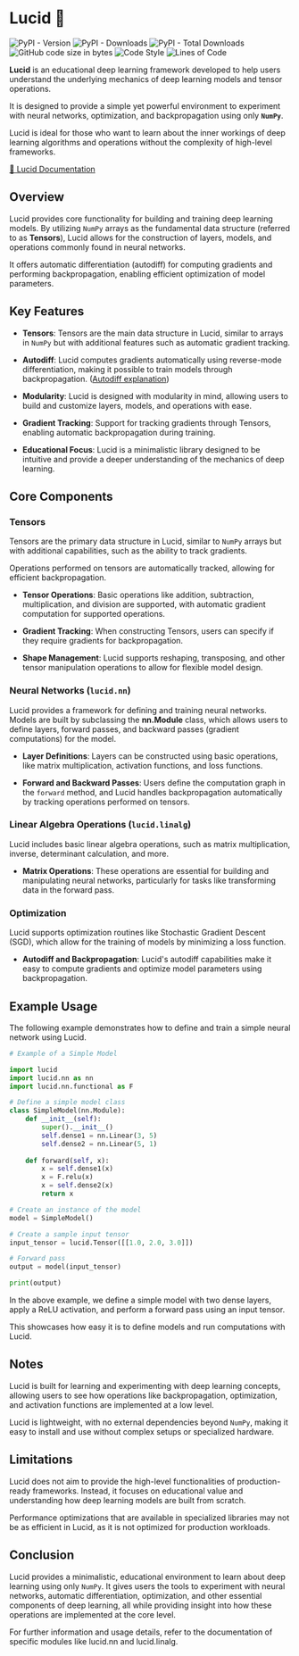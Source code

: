 # Lucid 💎

![PyPI - Version](https://img.shields.io/pypi/v/lucid-dl?color=red)
![PyPI - Downloads](https://img.shields.io/pypi/dm/lucid-dl)
![PyPI - Total Downloads](https://img.shields.io/badge/total%20downloads-14.1k-yellow)
![GitHub code size in bytes](https://img.shields.io/github/languages/code-size/ChanLumerico/lucid)
![Code Style](https://img.shields.io/badge/code%20style-black-000000.svg)
![Lines of Code](https://img.shields.io/endpoint?url=https%3A%2F%2Floc-counter.onrender.com%2F%3Frepo%3DChanLumerico%2Flucid%26branch%3Dmain%26ignored%3Ddocs%26stat%3DlinesOfCode&label=Lines%20of%20Code&color=purple)


**Lucid** is an educational deep learning framework developed to help users understand 
the underlying mechanics of deep learning models and tensor operations. 

It is designed to provide a simple yet powerful environment to experiment with neural networks, 
optimization, and backpropagation using only **`NumPy`**. 

Lucid is ideal for those who want to learn about the inner workings of deep learning 
algorithms and operations without the complexity of high-level frameworks.

[📑 Lucid Documentation](https://chanlumerico.github.io/lucid/build/html/index.html)

## Overview

Lucid provides core functionality for building and training deep learning models. 
By utilizing `NumPy` arrays as the fundamental data structure (referred to as **Tensors**), 
Lucid allows for the construction of layers, models, and operations commonly found in neural networks. 

It offers automatic differentiation (autodiff) for computing gradients and performing backpropagation, 
enabling efficient optimization of model parameters.

## Key Features

- **Tensors**: Tensors are the main data structure in Lucid, 
  similar to arrays in `NumPy` but with additional features such as automatic gradient tracking.

- **Autodiff**: Lucid computes gradients automatically using reverse-mode differentiation, 
  making it possible to train models through backpropagation. ([Autodiff explanation](autodiff.md))

- **Modularity**: Lucid is designed with modularity in mind, allowing users to build and 
  customize layers, models, and operations with ease.

- **Gradient Tracking**: Support for tracking gradients through Tensors, 
  enabling automatic backpropagation during training.

- **Educational Focus**: Lucid is a minimalistic library designed to be intuitive and provide 
  a deeper understanding of the mechanics of deep learning.

## Core Components

### Tensors

Tensors are the primary data structure in Lucid, similar to `NumPy` arrays but with additional capabilities, 
such as the ability to track gradients. 

Operations performed on tensors are automatically tracked, allowing for efficient backpropagation.

- **Tensor Operations**: Basic operations like addition, subtraction, multiplication, 
  and division are supported, with automatic gradient computation for supported operations.

- **Gradient Tracking**: When constructing Tensors, 
  users can specify if they require gradients for backpropagation.

- **Shape Management**: Lucid supports reshaping, transposing, and other tensor manipulation 
  operations to allow for flexible model design.

### Neural Networks (`lucid.nn`)

Lucid provides a framework for defining and training neural networks. 
Models are built by subclassing the **nn.Module** class, which allows users to define layers, 
forward passes, and backward passes (gradient computations) for the model.

- **Layer Definitions**: Layers can be constructed using basic operations, like matrix multiplication, 
  activation functions, and loss functions.

- **Forward and Backward Passes**: Users define the computation graph in the `forward` method, 
  and Lucid handles backpropagation automatically by tracking operations performed on tensors.

### Linear Algebra Operations (`lucid.linalg`)

Lucid includes basic linear algebra operations, such as matrix multiplication, 
inverse, determinant calculation, and more.

- **Matrix Operations**: These operations are essential for building and manipulating neural networks, 
  particularly for tasks like transforming data in the forward pass.

### Optimization

Lucid supports optimization routines like Stochastic Gradient Descent (SGD), 
which allow for the training of models by minimizing a loss function.

- **Autodiff and Backpropagation**: Lucid's autodiff capabilities make it easy to compute 
  gradients and optimize model parameters using backpropagation.

## Example Usage

The following example demonstrates how to define and train a simple neural network using Lucid.

```python
# Example of a Simple Model

import lucid
import lucid.nn as nn
import lucid.nn.functional as F

# Define a simple model class
class SimpleModel(nn.Module):
    def __init__(self):
        super().__init__()
        self.dense1 = nn.Linear(3, 5)
        self.dense2 = nn.Linear(5, 1)
    
    def forward(self, x):
        x = self.dense1(x)
        x = F.relu(x)
        x = self.dense2(x)
        return x

# Create an instance of the model
model = SimpleModel()

# Create a sample input tensor
input_tensor = lucid.Tensor([[1.0, 2.0, 3.0]])

# Forward pass
output = model(input_tensor)

print(output)
```

In the above example, we define a simple model with two dense layers,
apply a ReLU activation, and perform a forward pass using an input tensor.

This showcases how easy it is to define models and run computations with Lucid.

## Notes

Lucid is built for learning and experimenting with deep learning concepts,
allowing users to see how operations like backpropagation, optimization,
and activation functions are implemented at a low level.

Lucid is lightweight, with no external dependencies beyond `NumPy`,
making it easy to install and use without complex setups or specialized hardware.

## Limitations

Lucid does not aim to provide the high-level functionalities of production-ready frameworks.
Instead, it focuses on educational value and understanding how deep
learning models are built from scratch.

Performance optimizations that are available in specialized libraries may not be as
efficient in Lucid, as it is not optimized for production workloads.

## Conclusion

Lucid provides a minimalistic, educational environment to learn about deep learning using only `NumPy`.
It gives users the tools to experiment with neural networks, automatic differentiation,
optimization, and other essential components of deep learning, all while providing insight into how
these operations are implemented at the core level.

For further information and usage details, refer to the documentation of specific modules like
lucid.nn and lucid.linalg.
